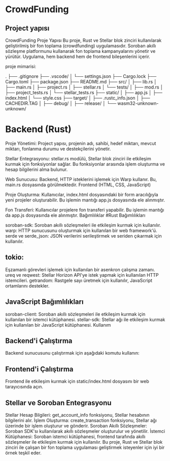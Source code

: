 # CrowdFunding

## Project yapısı

CrowdFunding
Proje Yapısı
Bu proje, Rust ve Stellar blok zinciri kullanılarak geliştirilmiş bir fon toplama (crowdfunding) uygulamasıdır. Soroban akıllı sözleşme platformunu kullanarak fon toplama kampanyalarını yönetir ve yürütür. Uygulama, hem backend hem de frontend bileşenlerini içerir.

proje mimarisi: 

.
├── .gitignore
├── .vscode/
│   └── settings.json
├── Cargo.lock
├── Cargo.toml
├── package.json
├── README.md
├── src/
│   ├── lib.rs
│   ├── main.rs
│   ├── project.rs
│   ├── stellar.rs
│   └── tests/
│       ├── mod.rs
│       ├── project_tests.rs
│       └── stellar_tests.rs
├── static/
│   ├── app.js
│   ├── index.html
│   └── style.css
├── target/
│   ├── .rustc_info.json
│   ├── CACHEDIR.TAG
│   ├── debug/
│   ├── release/
│   └── wasm32-unknown-unknown/


# Backend (Rust)

Proje Yönetimi: Project yapısı, projenin adı, sahibi, hedef miktarı, mevcut miktarı, fonlanma durumu ve destekçilerini yönetir.

Stellar Entegrasyonu: stellar.rs modülü, Stellar blok zinciri ile etkileşim kurmak için fonksiyonlar sağlar. Bu fonksiyonlar arasında işlem oluşturma ve hesap bilgilerini alma bulunur.

Web Sunucusu: Backend, HTTP isteklerini işlemek için Warp kullanır. Bu, main.rs dosyasında görülmektedir.
Frontend (HTML, CSS, JavaScript)

Proje Oluşturma: Kullanıcılar, index.html dosyasındaki bir form aracılığıyla yeni projeler oluşturabilir. Bu işlemin mantığı app.js dosyasında ele alınmıştır.

Fon Transferi: Kullanıcılar projelere fon transferi yapabilir. Bu işlemin mantığı da app.js dosyasında ele alınmıştır.
Bağımlılıklar
#Rust Bağımlılıkları

soroban-sdk: Soroban akıllı sözleşmeleri ile etkileşim kurmak için kullanılır.
warp: HTTP sunucusunu oluşturmak için kullanılan bir web framework'ü.
serde ve serde_json: JSON verilerini serileştirmek ve seriden çıkarmak için kullanılır.

## tokio:
 Eşzamanlı görevleri işlemek için kullanılan bir asenkron çalışma zamanı.
ureq ve reqwest: Stellar Horizon API'ye istek yapmak için kullanılan HTTP istemcileri.
getrandom: Rastgele sayı üretmek için kullanılır, JavaScript ortamlarını destekler.

## JavaScript Bağımlılıkları
soroban-client: Soroban akıllı sözleşmeleri ile etkileşim kurmak için kullanılan bir istemci kütüphanesi.
stellar-sdk: Stellar ağı ile etkileşim kurmak için kullanılan bir JavaScript kütüphanesi.
Kullanım
## Backend'i Çalıştırma
Backend sunucusunu çalıştırmak için aşağıdaki komutu kullanın:

## Frontend'i Çalıştırma
Frontend ile etkileşim kurmak için static/index.html dosyasını bir web tarayıcısında açın.

## Stellar ve Soroban Entegrasyonu
Stellar
Hesap Bilgileri: get_account_info fonksiyonu, Stellar hesabının bilgilerini alır.
İşlem Oluşturma: create_transaction fonksiyonu, Stellar ağı üzerinde bir işlem oluşturur ve gönderir.
Soroban
Akıllı Sözleşmeler: Soroban SDK'sı kullanılarak akıllı sözleşmeler oluşturulur ve yönetilir.
İstemci Kütüphanesi: Soroban istemci kütüphanesi, frontend tarafında akıllı sözleşmeler ile etkileşim kurmak için kullanılır.
Bu proje, Rust ve Stellar blok zinciri ile çalışan bir fon toplama uygulaması geliştirmek isteyenler için iyi bir örnek teşkil eder.
